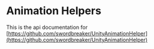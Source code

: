 # Animation Helpers

This is the api documentation for [https://github.com/swordbreaker/UnityAnimationHelper](https://github.com/swordbreaker/UnityAnimationHelper)